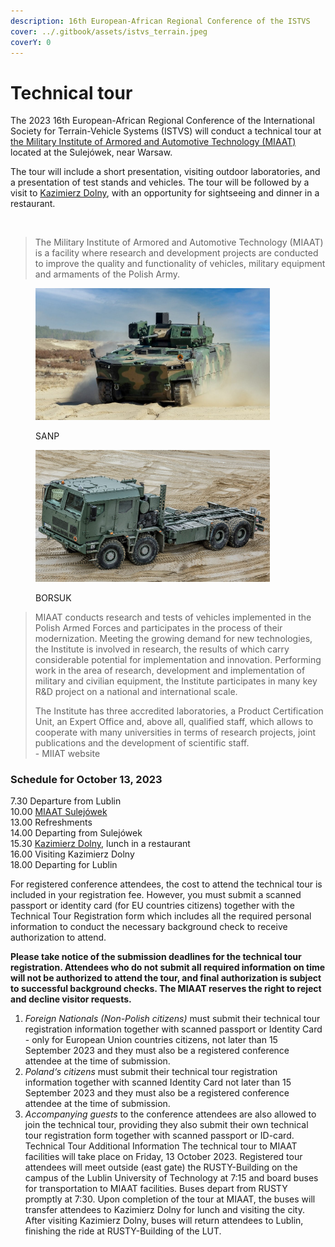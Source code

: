 ```yaml
---
description: 16th European-African Regional Conference of the ISTVS
cover: ../.gitbook/assets/istvs_terrain.jpeg
coverY: 0
---
```


# Technical tour

The 2023 16th European-African Regional Conference of the International Society for Terrain-Vehicle Systems (ISTVS) will conduct a technical tour at [the Military Institute of Armored and Automotive Technology (MIAAT)](https://witpis.pl/english-2/witpis-home-cloned/) located at the Sulejówek, near Warsaw.

The tour will include a short presentation, visiting outdoor laboratories, and a presentation of test stands and vehicles. The tour will be followed by a visit to [Kazimierz Dolny](https://www.kazimierz-dolny.pl/), with an opportunity for sightseeing and dinner in a restaurant.

<figure><img src="../.gitbook/assets/header_www_2023_v7_EN.png" alt=""><figcaption></figcaption></figure>

> The Military Institute of Armored and Automotive Technology (MIAAT) is a facility where research and development projects are conducted to improve the quality and functionality of vehicles, military equipment and armaments of the Polish Army.

<div>

<figure><img src="../.gitbook/assets/Borsuk_2.jpg" alt="" width="375"><figcaption><p>SANP</p></figcaption></figure>

 

<figure><img src="../.gitbook/assets/sanp_6.jpg" alt="" width="375"><figcaption><p>BORSUK</p></figcaption></figure>

</div>

> MIAAT conducts research and tests of vehicles implemented in the Polish Armed Forces and participates in the process of their modernization. Meeting the growing demand for new technologies, the Institute is involved in research, the results of which carry considerable potential for implementation and innovation. Performing work in the area of research, development and implementation of military and civilian equipment, the Institute participates in many key R\&D project on a national and international scale.
>
> The Institute has three accredited laboratories, a Product Certification Unit, an Expert Office and, above all, qualified staff, which allows to cooperate with many universities in terms of research projects, joint publications and the development of scientific staff.\
> \- MIIAT website

### Schedule for October 13, 2023

7.30 Departure from Lublin\
10.00 [MIAAT Sulejówek](https://witpis.pl/english-2/witpis-home-cloned/)\
13.00 Refreshments\
14.00 Departing from Sulejówek\
15.30 [Kazimierz Dolny](https://www.kazimierz-dolny.pl/), lunch in a restaurant\
16.00 Visiting Kazimierz Dolny\
18.00 Departing for Lublin

For registered conference attendees, the cost to attend the technical tour is included in your registration fee. However, you must submit a scanned passport or identity card (for EU countries citizens) together with the Technical Tour Registration form which includes all the required personal information to conduct the necessary background check to receive authorization to attend.&#x20;

**Please take notice of the submission deadlines for the technical tour registration. Attendees who do not submit all required information on time will not be authorized to attend the tour, and final authorization is subject to successful background checks. The MIAAT reserves the right to reject and decline visitor requests.**

1. _Foreign Nationals (Non-Polish citizens)_ must submit their technical tour registration information together with scanned passport or Identity Card - only for European Union countries citizens, not later than 15 September 2023 and they must also be a registered conference attendee at the time of submission.
2. _Poland‘s citizens_ must submit their technical tour registration information together with scanned Identity Card not later than 15 September 2023 and they must also be a registered conference attendee at the time of submission.
3. _Accompanying guests_ to the conference attendees are also allowed to join the technical tour, providing they also submit their own technical tour registration form together with scanned passport or ID-card. Technical Tour Additional Information The technical tour to MIAAT facilities will take place on Friday, 13 October 2023. Registered tour attendees will meet outside (east gate) the RUSTY-Building on the campus of the Lublin University of Technology at 7:15 and board buses for transportation to MIAAT facilities. Buses depart from RUSTY promptly at 7:30. Upon completion of the tour at MIAAT, the buses will transfer attendees to Kazimierz Dolny for lunch and visiting the city. After visiting Kazimierz Dolny, buses will return attendees to Lublin, finishing the ride at RUSTY-Building of the LUT.
